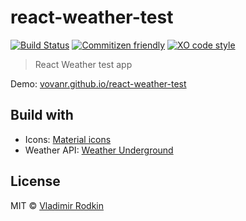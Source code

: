 # react-weather-test

[![Build Status][travis-image]][travis-url]
[![Commitizen friendly][commitizen-image]][commitizen-url]
[![XO code style][codestyle-image]][codestyle-url]

> React Weather test app

Demo: [vovanr.github.io/react-weather-test][demo]

## Build with
- Icons: [Material icons](https://design.google.com/icons/)
- Weather API: [Weather Underground](https://www.wunderground.com/)

## License
MIT © [Vladimir Rodkin](https://github.com/VovanR)

[demo]: http://vovanr.github.io/react-weather-test

[commitizen-url]: http://commitizen.github.io/cz-cli/
[commitizen-image]: https://img.shields.io/badge/commitizen-friendly-brightgreen.svg?style=flat-square

[codestyle-url]: https://github.com/sindresorhus/xo
[codestyle-image]: https://img.shields.io/badge/code_style-XO-5ed9c7.svg?style=flat-square

[travis-url]: https://travis-ci.org/VovanR/react-weather-test
[travis-image]: https://img.shields.io/travis/VovanR/react-weather-test.svg?style=flat-square
